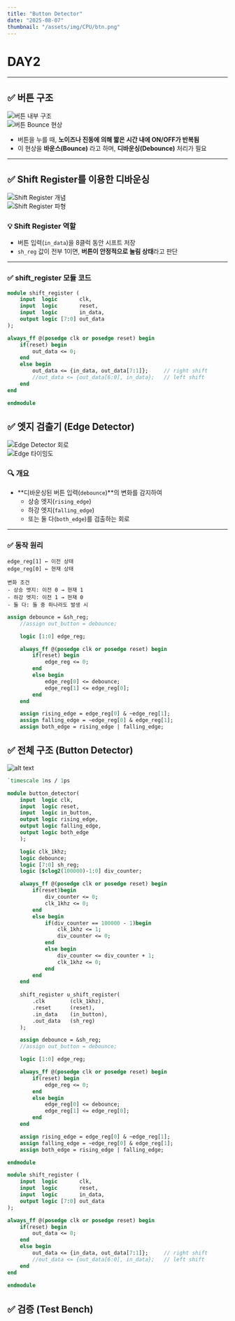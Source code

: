 ```yaml
---
title: "Button Detector"
date: "2025-08-07"
thumbnail: "/assets/img/CPU/btn.png"
---
```


# DAY2

---

## ✅ 버튼 구조

![버튼 내부 구조](../../../../assets/img/CPU/btn1.png)  
![버튼 Bounce 현상](../../../../assets/img/CPU/btn2.png)

- 버튼을 누를 때, **노이즈나 진동에 의해 짧은 시간 내에 ON/OFF가 반복됨**  
- 이 현상을 **바운스(Bounce)** 라고 하며, **디바운싱(Debounce)** 처리가 필요

---

## ✅ Shift Register를 이용한 디바운싱

![Shift Register 개념](../../../../assets/img/CPU/shift_reg.png)  
![Shift Register 파형](../../../../assets/img/CPU/shift_reg1.png)

### 💡 Shift Register 역할
- 버튼 입력(`in_data`)을 8클럭 동안 시프트 저장  
- `sh_reg` 값이 전부 1이면, **버튼이 안정적으로 눌림 상태**라고 판단

---

### ✅ shift_register 모듈 코드

```sv
module shift_register (
    input  logic       clk,
    input  logic       reset,
    input  logic       in_data,
    output logic [7:0] out_data
);

always_ff @(posedge clk or posedge reset) begin
    if(reset) begin
        out_data <= 0;
    end  
    else begin
        out_data <= {in_data, out_data[7:1]};     // right shift
        //out_data <= {out_data[6:0], in_data};   // left shift
    end   
end

endmodule
```

## ✅ 엣지 검출기 (Edge Detector)

![Edge Detector 회로](../../../../assets/img/CPU/edge.png)  
![Edge 타이밍도](../../../../assets/img/CPU/edge_t.png)

### 🔍 개요
- **디바운싱된 버튼 입력(`debounce`)**의 변화를 감지하여  
  - 상승 엣지(`rising_edge`)  
  - 하강 엣지(`falling_edge`)  
  - 또는 둘 다(`both_edge`)를 검출하는 회로

---

### ✅ 동작 원리

```text
edge_reg[1] ← 이전 상태  
edge_reg[0] ← 현재 상태  

변화 조건  
- 상승 엣지: 이전 0 → 현재 1  
- 하강 엣지: 이전 1 → 현재 0  
- 둘 다: 둘 중 하나라도 발생 시  
```

```sv
assign debounce = &sh_reg;
    //assign out_button = debounce;

    logic [1:0] edge_reg;

    always_ff @(posedge clk or posedge reset) begin
        if(reset) begin
            edge_reg <= 0;
        end
        else begin
            edge_reg[0] <= debounce;
            edge_reg[1] <= edge_reg[0];
        end
    end

    assign rising_edge = edge_reg[0] & ~edge_reg[1];
    assign falling_edge = ~edge_reg[0] & edge_reg[1];
    assign both_edge = rising_edge | falling_edge;
```

## ✅ 전체 구조 (Button Detector)

![alt text](../../../../assets/img/CPU/btn_detec.png)

```sv
`timescale 1ns / 1ps

module button_detector(
    input  logic clk,
    input  logic reset,
    input  logic in_button,
    output logic rising_edge,
    output logic falling_edge,
    output logic both_edge
    );

    logic clk_1khz;
    logic debounce;
    logic [7:0] sh_reg;
    logic [$clog2(100000)-1:0] div_counter;

    always_ff @(posedge clk or posedge reset) begin
        if(reset)begin
            div_counter <= 0;
            clk_1khz <= 0;
        end
        else begin
            if(div_counter == 100000 - 1)begin
                clk_1khz <= 1;
                div_counter <= 0;
            end
            else begin
                div_counter <= div_counter + 1;
                clk_1khz <= 0;
            end
        end
    end
    
    shift_register u_shift_register(
        .clk        (clk_1khz),
        .reset      (reset),
        .in_data    (in_button),
        .out_data   (sh_reg)
    );

    assign debounce = &sh_reg;
    //assign out_button = debounce;

    logic [1:0] edge_reg;

    always_ff @(posedge clk or posedge reset) begin
        if(reset) begin
            edge_reg <= 0;
        end
        else begin
            edge_reg[0] <= debounce;
            edge_reg[1] <= edge_reg[0];
        end
    end

    assign rising_edge = edge_reg[0] & ~edge_reg[1];
    assign falling_edge = ~edge_reg[0] & edge_reg[1];
    assign both_edge = rising_edge | falling_edge;

endmodule

module shift_register (
    input  logic       clk,
    input  logic       reset,
    input  logic       in_data,
    output logic [7:0] out_data
);

always_ff @(posedge clk or posedge reset) begin
    if(reset) begin
        out_data <= 0;
    end  
    else begin
        out_data <= {in_data, out_data[7:1]};     // right shift
        //out_data <= {out_data[6:0], in_data};   // left shift
    end   
end
    
endmodule
```

## ✅ 검증 (Test Bench)

```sv

```

